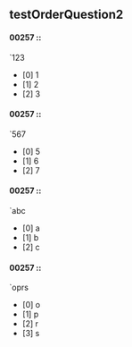 ##   testOrderQuestion2





#### 00257 ::
`123

- [0] 1
- [1] 2
- [2] 3


#### 00257 ::
`567

- [0] 5
- [1] 6
- [2] 7

#### 00257 ::
`abc

- [0] a
- [1] b
- [2] c


#### 00257 ::
`oprs

- [0] o
- [1] p
- [2] r
- [3] s


